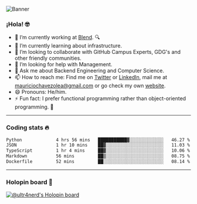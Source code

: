 ![Banner](banner.gif)
### ¡Hola! 🤓

- 🔭 I’m currently working at [Blend](https://blend.com/). 🔍
- 🌱 I’m currently learning about infrastructure.
- 👯 I’m looking to collaborate with GitHub Campus Experts, GDG's and other friendly communities.
- 🤔 I’m looking for help with Management.
- 💬 Ask me about Backend Engineering and Computer Science.
- 📫 How to reach me: Find me on [Twitter](https://twitter.com/ultr4nerd) or [LinkedIn](https://www.linkedin.com/in/ultr4nerd), mail me at [mauriciochavezolea@gmail.com](mailto:mauriciochavezolea@gmail.com) or go check my own [website](https://mauriciochavez.dev).
- 😄 Pronouns: He/him. 
- ⚡ Fun fact: I prefer functional programming rather than object-oriented programming. 🤭
---

### Coding stats 🔥

<!--START_SECTION:waka-->

```txt
Python             4 hrs 56 mins   ███████████▓░░░░░░░░░░░░░   46.27 %
JSON               1 hr 10 mins    ██▓░░░░░░░░░░░░░░░░░░░░░░   11.03 %
TypeScript         1 hr 4 mins     ██▓░░░░░░░░░░░░░░░░░░░░░░   10.06 %
Markdown           56 mins         ██▒░░░░░░░░░░░░░░░░░░░░░░   08.75 %
Dockerfile         52 mins         ██░░░░░░░░░░░░░░░░░░░░░░░   08.14 %
```

<!--END_SECTION:waka-->

---

### Holopin board 🦖

[![@ultr4nerd's Holopin board](https://holopin.me/ultr4nerd)](https://holopin.io/@ultr4nerd)
